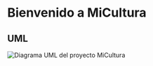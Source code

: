 # Bienvenido a MiCultura

## UML
![Diagrama UML del proyecto MiCultura]([![image](https://github.com/zolezzi/mi-cultura/assets/14060316/f895e2eb-54df-42f5-8891-e8d156826727](https://media.discordapp.net/attachments/908789372759978018/1146659613387800757/image.png?width=921&height=575)https://media.discordapp.net/attachments/908789372759978018/1146659613387800757/image.png?width=921&height=575)
)
